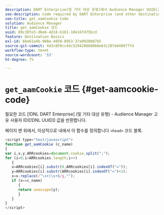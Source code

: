 ```yaml
---
description: DART Enterprise(및 기타 대상 유형)에서 Audience Manager UUID(고유 사용자 ID) 값을 캡처하는 데 필요한 코드.
seo-description: Code required by DART Enterprise (and other destination types) to capture the Audience Manager unique user ID (UUID) value.
seo-title: get_aamCookie Code
solution: Audience Manager
title: get_aamCookie 코드
uuid: 89c30fe3-dbe6-4d18-b161-104167d75bcd
feature: Destination Basics
exl-id: 66e61a4b-908e-4950-8953-37a9920b67b5
source-git-commit: 4d3c859cc4dc5294286680b0e63c287e0409f7fd
workflow-type: tm+mt
source-wordcount: '53'
ht-degree: 7%

---
```


# `get_aamCookie` 코드 {#get-aamcookie-code}

필요한 코드 [!DNL DART Enterprise] (및 기타 대상 유형) - Audience Manager 고유 사용자 ID([!DNL UUID]) 값을 반환합니다.

페이지 맨 위에서, 이상적으로 내에서 이 함수를 정의합니다 `<head>` 코드 블록.

<!-- r_aam_de_cookie.xml -->

```js
<script type="text/javascript">
function get_aamCookie (c_name)
{
var i,x,y,ARRcookies=document.cookie.split(";");
for (i=0;i<ARRcookies.length;i++)
   {
   x=ARRcookies[i].substr(0,ARRcookies[i].indexOf("="));
   y=ARRcookies[i].substr(ARRcookies[i].indexOf("=")+1);
   x=x.replace(/^\s+|\s+$/g,"");
   if (x==c_name)
      { 
      return unescape(y);
      }
   }
}
</script>
```
